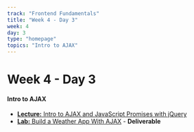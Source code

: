 ```yaml
---
track: "Frontend Fundamentals"
title: "Week 4 - Day 3"
week: 4
day: 3
type: "homepage"
topics: "Intro to AJAX"
---
```



# Week 4 - Day 3

#### Intro to AJAX
- [**Lecture:** Intro to AJAX and JavaScript Promises with jQuery](/frontend-fundamentals/week-4/day-3/lecture-materials/intro-to-ajax-and-javascript-promises/)
- [**Lab:** Build a Weather App With AJAX](/frontend-fundamentals/week-4/day-3/labs/build-a-weather-app-with-ajax/) - **Deliverable**

